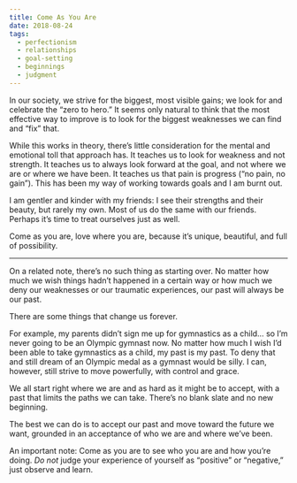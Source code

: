 ```yaml
---
title: Come As You Are
date: 2018-08-24
tags: 
  - perfectionism
  - relationships
  - goal-setting
  - beginnings
  - judgment
---
```


In our society, we strive for the biggest, most visible gains; we look for and celebrate the “zero to hero.” It seems only natural to think that the most effective way to improve is to look for the biggest weaknesses we can find and “fix” that. 
<!-- excerpt -->

While this works in theory, there’s little consideration for the mental and emotional toll that approach has. It teaches us to look for weakness and not strength. It teaches us to always look forward at the goal, and not where we are or where we have been. It teaches us that pain is progress (“no pain, no gain”). This has been my way of working towards goals and I am burnt out. 

I am gentler and kinder with my friends: I see their strengths and their beauty, but rarely my own. Most of us do the same with our friends. Perhaps it’s time to treat ourselves just as well. 

Come as you are, love where you are, because it’s unique, beautiful, and full of possibility.

<hr />

On a related note, there’s no such thing as starting over. No matter how much we wish things hadn’t happened in a certain way or how much we deny our weaknesses or our traumatic experiences, our past will always be our past. 

There are some things that change us forever. 

For example, my parents didn’t sign me up for gymnastics as a child… so I’m never going to be an Olympic gymnast now. No matter how much I wish I’d been able to take gymnastics as a child, my past is my past. To deny that and still dream of an Olympic medal as a gymnast would be silly. I can, however, still strive to move powerfully, with control and grace. 

We all start right where we are and as hard as it might be to accept, with a past that limits the paths we can take. There’s no blank slate and no new beginning. 

The best we can do is to accept our past and move toward the future we want, grounded in an acceptance of who we are and where we’ve been.

An important note: Come as you are to see who you are and how you’re doing. *Do not* judge your experience of yourself as “positive” or “negative,” just observe and learn.
